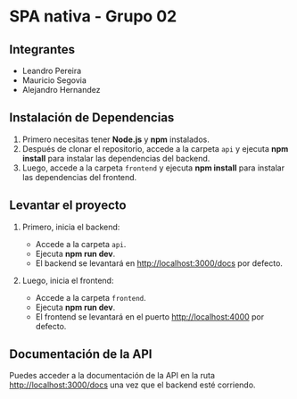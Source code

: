 # SPA nativa - Grupo 02

## Integrantes
- Leandro Pereira
- Mauricio Segovia
- Alejandro Hernandez

## Instalación de Dependencias
1. Primero necesitas tener **Node.js** y **npm** instalados.
2. Después de clonar el repositorio, accede a la carpeta `api` y ejecuta **npm install** para instalar las dependencias del backend.
4. Luego, accede a la carpeta `frontend` y ejecuta **npm install** para instalar las dependencias del frontend.

## Levantar el proyecto

1. Primero, inicia el backend:
   - Accede a la carpeta `api`.
   - Ejecuta **npm run dev**.
   - El backend se levantará en [http://localhost:3000/docs](http://localhost:3000/docs) por defecto.

2. Luego, inicia el frontend:
   - Accede a la carpeta `frontend`.
   - Ejecuta **npm run dev**.
   - El frontend se levantará en el puerto [http://localhost:4000](http://localhost:4000) por defecto.

## Documentación de la API
Puedes acceder a la documentación de la API en la ruta [http://localhost:3000/docs](http://localhost:3000/docs) una vez que el backend esté corriendo.
